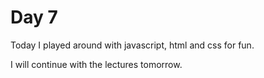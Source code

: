 # Day 7

Today I played around with javascript, html and css for fun. 

I will continue with the lectures tomorrow.
